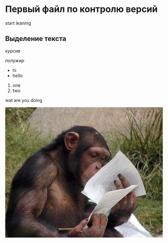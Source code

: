 # Первый файл по контролю версий
start leaning
## Выделение текста

*курсив*

*полужир*

* hi
* hello

1. one
2. two

wat are you doing


![](/monkey%20is%20reading%20manual.jpg)